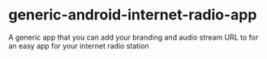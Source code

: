 # generic-android-internet-radio-app
A generic app that you can add your branding and audio stream URL to for an easy app for your internet radio station
